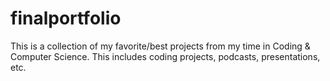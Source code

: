 # finalportfolio

This is a collection of my favorite/best projects from my time in Coding & Computer Science. This includes coding projects, podcasts, presentations, etc.
